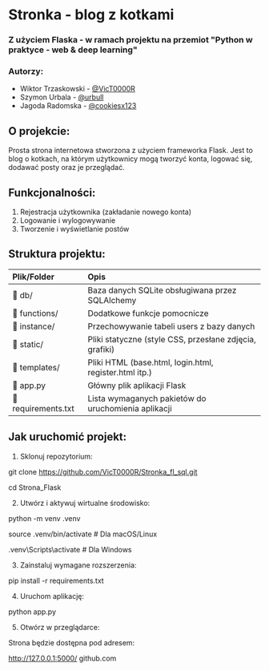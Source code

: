 # Stronka - blog z kotkami
### Z użyciem Flaska - w ramach projektu na przemiot "Python w praktyce - web & deep learning"
### Autorzy:
- Wiktor Trzaskowski - [@VicT0000R](https://github.com/VicT0000R)
- Szymon Urbala - [@urbull](https://github.com/urbull)
- Jagoda Radomska - [@cookiesx123](https://github.com/cookiesx123)
## O projekcie:
Prosta strona internetowa stworzona z użyciem frameworka Flask. Jest to blog o kotkach, na którym użytkownicy mogą tworzyć konta, logować się, dodawać posty oraz je przeglądać.

## Funkcjonalności:
1. Rejestracja użytkownika (zakładanie nowego konta)
2. Logowanie i wylogowywanie
3. Tworzenie i wyświetlanie postów

## Struktura projektu:
|Plik/Folder| Opis|
|:----------|:----|
|📁 db/ |Baza danych SQLite obsługiwana przez SQLAlchemy|
|📁 functions/ |Dodatkowe funkcje pomocnicze|
|📁 instance/ |Przechowywanie tabeli users z bazy danych|
|📁 static/ |Pliki statyczne (style CSS, przesłane zdjęcia, grafiki)|
|📁 templates/ |Pliki HTML (base.html, login.html, register.html itp.)|
|📄 app.py |Główny plik aplikacji Flask|
|📄 requirements.txt |Lista wymaganych pakietów do uruchomienia aplikacji|


## Jak uruchomić projekt:
1. Sklonuj repozytorium:

git clone https://github.com/VicT0000R/Stronka_fl_sql.git

cd Strona_Flask

2. Utwórz i aktywuj wirtualne środowisko:

python -m venv .venv

source .venv/bin/activate  # Dla macOS/Linux

.venv\Scripts\activate     # Dla Windows

3. Zainstaluj wymagane rozszerzenia:

pip install -r requirements.txt

4. Uruchom aplikację:

python app.py

5. Otwórz w przeglądarce:

Strona będzie dostępna pod adresem:

http://127.0.0.1:5000/
github.com
